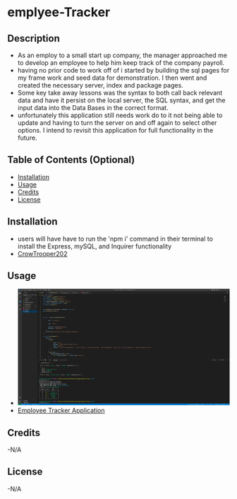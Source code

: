 # emplyee-Tracker

## Description

- As an employ to a small start up company, the manager approached me to develop an employee to help him keep track of the company payroll.
- having no prior code to work off of i started by building the sql pages for my frame work and seed data for demonstration. I then went and created the necessary server, index and package pages.
- Some key take away lessons was the syntax to both call back relevant data and have it persist on the local server, the SQL syntax, and get the input data into the Data Bases in the correct format. 
- unfortunately this application still needs work do to it not being able to update and having to turn the server on and off again to select other options. I intend to revisit this application for full functionality in the future.

## Table of Contents (Optional)


- [Installation](#installation)
- [Usage](#usage)
- [Credits](#credits)
- [License](#license)


## Installation

- users will have have to run the 'npm i' command in their terminal to install the Express, mySQL, and Inquirer functionality
- [CrowTrooper202](https://github.com/CrowTrooper202/emplyee-Tracker)

## Usage

- ![Employee Tracker Application Screen Shot](./pictures/employee-tracker.PNG)
- [Employee Tracker Application](https://drive.google.com/file/d/1WDOEhwmkYVyJg2urS8cSE7EkSWcQSbJP/view)


## Credits

-N/A

## License

-N/A
